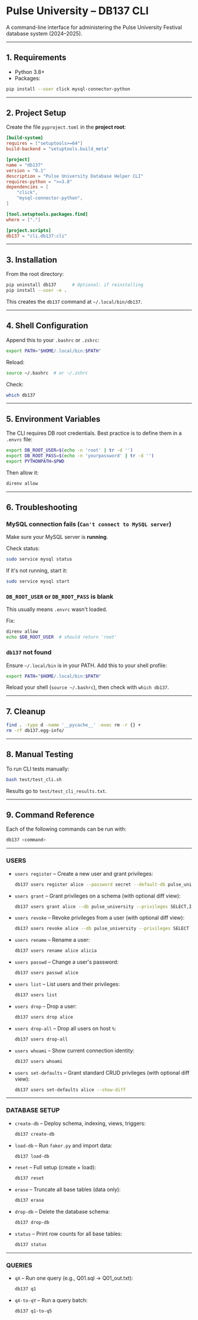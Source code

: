 # Pulse University – DB137 CLI

A command-line interface for administering the Pulse University Festival database system (2024–2025).

---

## 1. Requirements

- Python 3.8+
- Packages:

```bash
pip install --user click mysql-connector-python
```

---

## 2. Project Setup

Create the file `pyproject.toml` in the **project root**:

```toml
[build-system]
requires = ["setuptools>=64"]
build-backend = "setuptools.build_meta"

[project]
name = "db137"
version = "0.1"
description = "Pulse University Database Helper CLI"
requires-python = ">=3.8"
dependencies = [
    "click",
    "mysql-connector-python",
]

[tool.setuptools.packages.find]
where = ["."]

[project.scripts]
db137 = "cli.db137:cli"
```

---

## 3. Installation

From the root directory:

```bash
pip uninstall db137      # Optional: if reinstalling
pip install --user -e .
```

This creates the `db137` command at `~/.local/bin/db137`.

---

## 4. Shell Configuration

Append this to your `.bashrc` or `.zshrc`:

```bash
export PATH="$HOME/.local/bin:$PATH"
```

Reload:

```bash
source ~/.bashrc  # or ~/.zshrc
```

Check:

```bash
which db137
```

---

## 5. Environment Variables

The CLI requires DB root credentials. Best practice is to define them in a `.envrc` file:

```bash
export DB_ROOT_USER=$(echo -n 'root' | tr -d '')
export DB_ROOT_PASS=$(echo -n 'yourpassword' | tr -d '')
export PYTHONPATH=$PWD
```

Then allow it:

```bash
direnv allow
```

---

## 6. Troubleshooting

### MySQL connection fails (`Can't connect to MySQL server`)

Make sure your MySQL server is **running**.

Check status:

```bash
sudo service mysql status
```

If it's not running, start it:

```bash
sudo service mysql start
```

### `DB_ROOT_USER` or `DB_ROOT_PASS` is blank

This usually means `.envrc` wasn't loaded.

Fix:

```bash
direnv allow
echo $DB_ROOT_USER  # should return 'root'
```

### `db137` not found

Ensure `~/.local/bin` is in your PATH. Add this to your shell profile:

```bash
export PATH="$HOME/.local/bin:$PATH"
```

Reload your shell (`source ~/.bashrc`), then check with `which db137`.

---

## 7. Cleanup

```bash
find . -type d -name '__pycache__' -exec rm -r {} +
rm -rf db137.egg-info/
```

---

## 8. Manual Testing

To run CLI tests manually:

```bash
bash test/test_cli.sh
```

Results go to `test/test_cli_results.txt`.

---

## 9. Command Reference

Each of the following commands can be run with:

```bash
db137 <command>
```

---

### USERS

- `users register` – Create a new user and grant privileges:
  ```bash
  db137 users register alice --password secret --default-db pulse_university --privileges SELECT,INSERT
  ```

- `users grant` – Grant privileges on a schema (with optional diff view):
  ```bash
  db137 users grant alice --db pulse_university --privileges SELECT,INSERT --show-diff
  ```

- `users revoke` – Revoke privileges from a user (with optional diff view):
  ```bash
  db137 users revoke alice --db pulse_university --privileges SELECT --show-diff
  ```

- `users rename` – Rename a user:
  ```bash
  db137 users rename alice alicia
  ```

- `users passwd` – Change a user's password:
  ```bash
  db137 users passwd alice
  ```

- `users list` – List users and their privileges:
  ```bash
  db137 users list
  ```

- `users drop` – Drop a user:
  ```bash
  db137 users drop alice
  ```

- `users drop-all` – Drop all users on host `%`:
  ```bash
  db137 users drop-all
  ```

- `users whoami` – Show current connection identity:
  ```bash
  db137 users whoami
  ```

- `users set-defaults` – Grant standard CRUD privileges (with optional diff view):
  ```bash
  db137 users set-defaults alice --show-diff
  ```

---

### DATABASE SETUP

- `create-db` – Deploy schema, indexing, views, triggers:
  ```bash
  db137 create-db
  ```

- `load-db` – Run `faker.py` and import data:
  ```bash
  db137 load-db
  ```

- `reset` – Full setup (create + load):
  ```bash
  db137 reset
  ```

- `erase` – Truncate all base tables (data only):
  ```bash
  db137 erase
  ```

- `drop-db` – Delete the database schema:
  ```bash
  db137 drop-db
  ```

- `status` – Print row counts for all base tables:
  ```bash
  db137 status
  ```

---

### QUERIES

- `qX` – Run one query (e.g., Q01.sql → Q01_out.txt):
  ```bash
  db137 q1
  ```

- `qX-to-qY` – Run a query batch:
  ```bash
  db137 q1-to-q5
  ```
